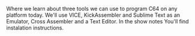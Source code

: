 Where we learn about three tools we can use to program C64 on any platform today. We'll use VICE, KickAssembler and Sublime Text as an Emulator, Cross Assembler and a Text Editor. In the show notes You'll find instalation instructions.